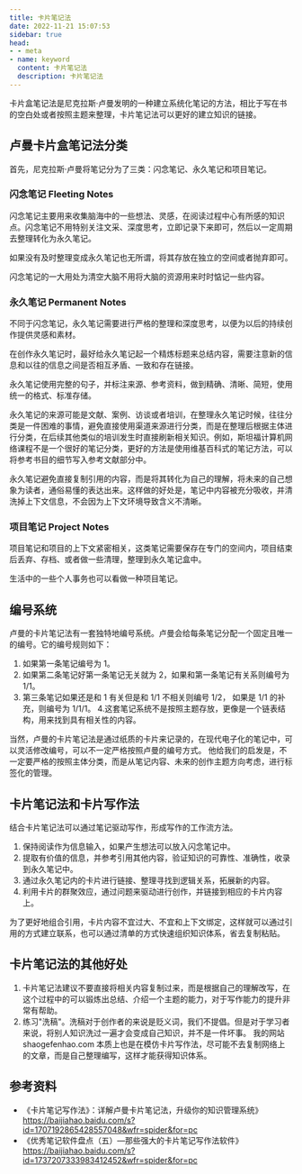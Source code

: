 ```yaml
---
title: 卡片笔记法
date: 2022-11-21 15:07:53
sidebar: true
head:
- - meta
- name: keyword
  content: 卡片笔记法
  description: 卡片笔记法
---
```


卡片盒笔记法是尼克拉斯·卢曼发明的一种建立系统化笔记的方法，相比于写在书的空白处或者按照主题来整理，卡片笔记法可以更好的建立知识的链接。

## 卢曼卡片盒笔记法分类

首先，尼克拉斯·卢曼将笔记分为了三类：闪念笔记、永久笔记和项目笔记。

### 闪念笔记 Fleeting Notes

闪念笔记主要用来收集脑海中的一些想法、灵感，在阅读过程中心有所感的知识点。闪念笔记不用特别关注文采、深度思考，立即记录下来即可，然后以一定周期去整理转化为永久笔记。

如果没有及时整理变成永久笔记也无所谓，将其存放在独立的空间或者抛弃即可。

闪念笔记的一大用处为清空大脑不用将大脑的资源用来时时惦记一些内容。


### 永久笔记 Permanent Notes

不同于闪念笔记，永久笔记需要进行严格的整理和深度思考，以便为以后的持续创作提供灵感和素材。

在创作永久笔记时，最好给永久笔记起一个精炼标题来总结内容，需要注意新的信息和以往的信息之间是否相互矛盾、一致和存在链接。

永久笔记使用完整的句子，并标注来源、参考资料，做到精确、清晰、简短，使用统一的格式、标准存储。

永久笔记的来源可能是文献、案例、访谈或者培训，在整理永久笔记时候，往往分类是一件困难的事情，避免直接使用渠道来源进行分类，而是在整理后根据主体进行分类，在后续其他类似的培训发生时直接刷新相关知识。例如，斯坦福计算机网络课程不是一个很好的笔记分类，更好的方法是使用维基百科式的笔记方法，可以将参考书目的细节写入参考文献部分中。

永久笔记避免直接复制引用的内容，而是将其转化为自己的理解，将未来的自己想象为读者，通俗易懂的表达出来。这样做的好处是，笔记中内容被充分吸收，并清洗掉上下文信息，不会因为上下文环境导致含义不清晰。

### 项目笔记 Project Notes

项目笔记和项目的上下文紧密相关，这类笔记需要保存在专门的空间内，项目结束后丢弃、存档、或者做一些清理，整理到永久笔记盒中。

生活中的一些个人事务也可以看做一种项目笔记。

## 编号系统

卢曼的卡片笔记法有一套独特地编号系统。卢曼会给每条笔记分配一个固定且唯一的编号。它的编号规则如下：

1. 如果第一条笔记编号为 1。
2. 如果第二条笔记好第一条笔记无关就为 2，如果和第一条笔记有关系则编号为 1/1。
3. 第三条笔记如果还是和 1 有关但是和 1/1 不相关则编号 1/2， 如果是 1/1 的补充，则编号为 1/1/1。
4.这套笔记系统不是按照主题存放，更像是一个链表结构，用来找到具有相关性的内容。

当然，卢曼的卡片笔记法是通过纸质的卡片来记录的，在现代电子化的笔记中，可以灵活修改编号，可以不一定严格按照卢曼的编号方式。 他给我们的启发是，不一定要严格的按照主体分类，而是从笔记内容、未来的创作主题方向考虑，进行标签化的管理。

## 卡片笔记法和卡片写作法

结合卡片笔记法可以通过笔记驱动写作，形成写作的工作流方法。

1. 保持阅读作为信息输入，如果产生想法可以放入闪念笔记中。
2. 提取有价值的信息，并参考引用其他内容，验证知识的可靠性、准确性，收录到永久笔记中。
3. 通过永久笔记内的卡片进行链接、整理寻找到逻辑关系，拓展新的内容。
4. 利用卡片的群聚效应，通过问题来驱动进行创作，并链接到相应的卡片内容上。

为了更好地组合引用，卡片内容不宜过大、不宜和上下文绑定，这样就可以通过引用的方式建立联系，也可以通过清单的方式快速组织知识体系，省去复制粘贴。

## 卡片笔记法的其他好处

1. 卡片笔记法建议不要直接将相关内容复制过来，而是根据自己的理解改写，在这个过程中的可以锻炼出总结、介绍一个主题的能力，对于写作能力的提升非常有帮助。
2. 练习"洗稿"。洗稿对于创作者的来说是贬义词，我们不提倡。但是对于学习者来说，将别人知识洗过一遍才会变成自己知识，并不是一件坏事。 我的网站 shaogefenhao.com 本质上也是在模仿卡片写作法，尽可能不去复制网络上的文章，而是自己整理编写，这样才能获得知识体系。

## 参考资料

- 《卡片笔记写作法》：详解卢曼卡片笔记法，升级你的知识管理系统》https://baijiahao.baidu.com/s?id=1707192865428557048&wfr=spider&for=pc
- 《优秀笔记软件盘点（五）—那些强大的卡片笔记写作法软件》https://baijiahao.baidu.com/s?id=1737207333983412452&wfr=spider&for=pc
